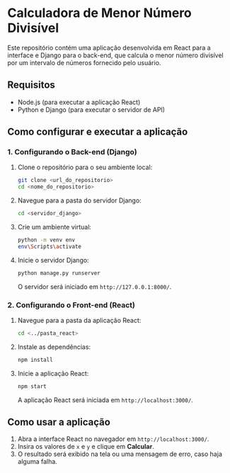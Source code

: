 # Calculadora de Menor Número Divisível

Este repositório contém uma aplicação desenvolvida em React para a interface e Django para o back-end, que calcula o menor número divisível por um intervalo de números fornecido pelo usuário.

## Requisitos
- Node.js (para executar a aplicação React)
- Python e Django (para executar o servidor de API)

## Como configurar e executar a aplicação

### 1. Configurando o Back-end (Django)
1. Clone o repositório para o seu ambiente local:
   ```bash
   git clone <url_do_repositorio>
   cd <nome_do_repositorio>
   ```

2. Navegue para a pasta do servidor Django:
   ```bash
   cd <servidor_django>
   ```

3. Crie um ambiente virtual:
   ```bash
   python -m venv env
   env\Scripts\activate   
   ```

4. Inicie o servidor Django:
   ```bash
   python manage.py runserver
   ```
   O servidor será iniciado em `http://127.0.0.1:8000/`.

### 2. Configurando o Front-end (React)
1. Navegue para a pasta da aplicação React:
   ```bash
   cd <../pasta_react>
   ```

2. Instale as dependências:
   ```bash
   npm install
   ```

3. Inicie a aplicação React:
   ```bash
   npm start
   ```
   A aplicação React será iniciada em `http://localhost:3000/`.

## Como usar a aplicação
1. Abra a interface React no navegador em `http://localhost:3000/`.
2. Insira os valores de `x` e `y` e clique em **Calcular**.
3. O resultado será exibido na tela ou uma mensagem de erro, caso haja alguma falha.


